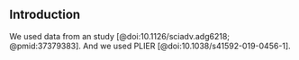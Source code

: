 ## Introduction

We used data from an study [@doi:10.1126/sciadv.adg6218; @pmid:37379383].
And we used PLIER [@doi:10.1038/s41592-019-0456-1].
